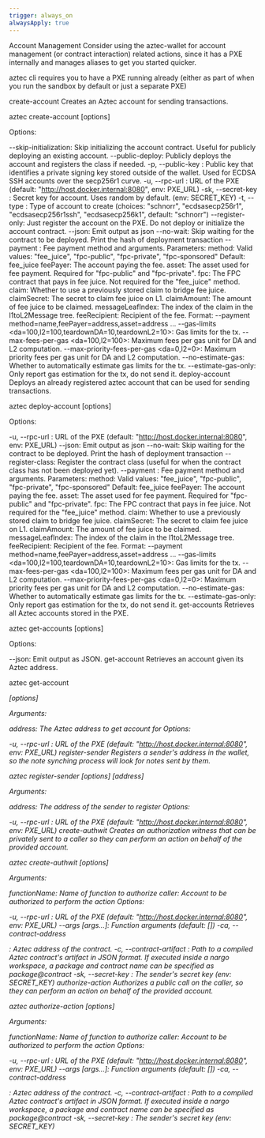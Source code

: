```yaml
---
trigger: always_on
alwaysApply: true
---
```

Account Management
Consider using the aztec-wallet for account management (or contract interaction) related actions, since it has a PXE internally and manages aliases to get you started quicker.

aztec cli requires you to have a PXE running already (either as part of when you run the sandbox by default or just a separate PXE)

create-account
Creates an Aztec account for sending transactions.

aztec create-account [options]

Options:

--skip-initialization: Skip initializing the account contract. Useful for publicly deploying an existing account.
--public-deploy: Publicly deploys the account and registers the class if needed.
-p, --public-key <string>: Public key that identifies a private signing key stored outside of the wallet. Used for ECDSA SSH accounts over the secp256r1 curve.
-u, --rpc-url <string>: URL of the PXE (default: "http://host.docker.internal:8080", env: PXE_URL)
-sk, --secret-key <string>: Secret key for account. Uses random by default. (env: SECRET_KEY)
-t, --type <string>: Type of account to create (choices: "schnorr", "ecdsasecp256r1", "ecdsasecp256r1ssh", "ecdsasecp256k1", default: "schnorr")
--register-only: Just register the account on the PXE. Do not deploy or initialize the account contract.
--json: Emit output as json
--no-wait: Skip waiting for the contract to be deployed. Print the hash of deployment transaction
--payment <options>: Fee payment method and arguments. Parameters:
method: Valid values: "fee_juice", "fpc-public", "fpc-private", "fpc-sponsored" Default: fee_juice
feePayer: The account paying the fee.
asset: The asset used for fee payment. Required for "fpc-public" and "fpc-private".
fpc: The FPC contract that pays in fee juice. Not required for the "fee_juice" method.
claim: Whether to use a previously stored claim to bridge fee juice.
claimSecret: The secret to claim fee juice on L1.
claimAmount: The amount of fee juice to be claimed.
messageLeafIndex: The index of the claim in the l1toL2Message tree.
feeRecipient: Recipient of the fee.
Format: --payment method=name,feePayer=address,asset=address ...
--gas-limits <da=100,l2=100,teardownDA=10,teardownL2=10>: Gas limits for the tx.
--max-fees-per-gas <da=100,l2=100>: Maximum fees per gas unit for DA and L2 computation.
--max-priority-fees-per-gas <da=0,l2=0>: Maximum priority fees per gas unit for DA and L2 computation.
--no-estimate-gas: Whether to automatically estimate gas limits for the tx.
--estimate-gas-only: Only report gas estimation for the tx, do not send it.
deploy-account
Deploys an already registered aztec account that can be used for sending transactions.

aztec deploy-account [options]

Options:

-u, --rpc-url <string>: URL of the PXE (default: "http://host.docker.internal:8080", env: PXE_URL)
--json: Emit output as json
--no-wait: Skip waiting for the contract to be deployed. Print the hash of deployment transaction
--register-class: Register the contract class (useful for when the contract class has not been deployed yet).
--payment <options>: Fee payment method and arguments. Parameters:
method: Valid values: "fee_juice", "fpc-public", "fpc-private", "fpc-sponsored" Default: fee_juice
feePayer: The account paying the fee.
asset: The asset used for fee payment. Required for "fpc-public" and "fpc-private".
fpc: The FPC contract that pays in fee juice. Not required for the "fee_juice" method.
claim: Whether to use a previously stored claim to bridge fee juice.
claimSecret: The secret to claim fee juice on L1.
claimAmount: The amount of fee juice to be claimed.
messageLeafIndex: The index of the claim in the l1toL2Message tree.
feeRecipient: Recipient of the fee.
Format: --payment method=name,feePayer=address,asset=address ...
--gas-limits <da=100,l2=100,teardownDA=10,teardownL2=10>: Gas limits for the tx.
--max-fees-per-gas <da=100,l2=100>: Maximum fees per gas unit for DA and L2 computation.
--max-priority-fees-per-gas <da=0,l2=0>: Maximum priority fees per gas unit for DA and L2 computation.
--no-estimate-gas: Whether to automatically estimate gas limits for the tx.
--estimate-gas-only: Only report gas estimation for the tx, do not send it.
get-accounts
Retrieves all Aztec accounts stored in the PXE.

aztec get-accounts [options]

Options:

--json: Emit output as JSON.
get-account
Retrieves an account given its Aztec address.

aztec get-account <address> [options]

Arguments:

address: The Aztec address to get account for
Options:

-u, --rpc-url <string>: URL of the PXE (default: "http://host.docker.internal:8080", env: PXE_URL)
register-sender
Registers a sender's address in the wallet, so the note synching process will look for notes sent by them.

aztec register-sender [options] [address]

Arguments:

address: The address of the sender to register
Options:

-u, --rpc-url <string>: URL of the PXE (default: "http://host.docker.internal:8080", env: PXE_URL)
create-authwit
Creates an authorization witness that can be privately sent to a caller so they can perform an action on behalf of the provided account.

aztec create-authwit [options] <functionName> <caller>

Arguments:

functionName: Name of function to authorize
caller: Account to be authorized to perform the action
Options:

-u, --rpc-url <string>: URL of the PXE (default: "http://host.docker.internal:8080", env: PXE_URL)
--args [args...]: Function arguments (default: [])
-ca, --contract-address <address>: Aztec address of the contract.
-c, --contract-artifact <fileLocation>: Path to a compiled Aztec contract's artifact in JSON format. If executed inside a nargo workspace, a package and contract name can be specified as package@contract
-sk, --secret-key <string>: The sender's secret key (env: SECRET_KEY)
authorize-action
Authorizes a public call on the caller, so they can perform an action on behalf of the provided account.

aztec authorize-action [options] <functionName> <caller>

Arguments:

functionName: Name of function to authorize
caller: Account to be authorized to perform the action
Options:

-u, --rpc-url <string>: URL of the PXE (default: "http://host.docker.internal:8080", env: PXE_URL)
--args [args...]: Function arguments (default: [])
-ca, --contract-address <address>: Aztec address of the contract.
-c, --contract-artifact <fileLocation>: Path to a compiled Aztec contract's artifact in JSON format. If executed inside a nargo workspace, a package and contract name can be specified as package@contract
-sk, --secret-key <string>: The sender's secret key (env: SECRET_KEY)